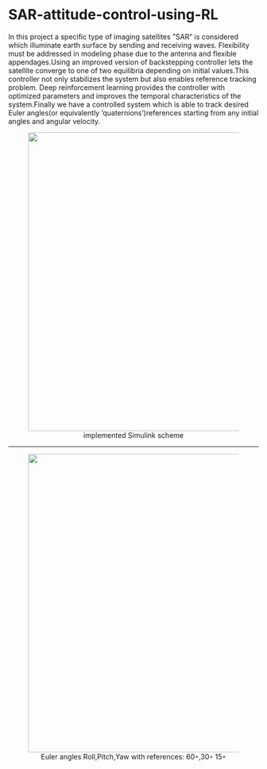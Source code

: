 # SAR-attitude-control-using-RL
In this project a specific type of imaging satellites ”SAR” is considered which illuminate earth surface by
sending and receiving waves. Flexibility must be addressed in modeling phase due to the antenna and
flexible appendages.Using an improved version of backstepping controller lets the satellite converge
to one of two equilibria depending on initial values.This controller not only stabilizes the system
but also enables reference tracking problem. Deep reinforcement learning provides the controller
with optimized parameters and improves the temporal characteristics of the system.Finally we have a
controlled system which is able to track desired Euler angles(or equivalently ’quaternions’)references
starting from any initial angles and angular velocity.




 
 <figure>
 <center>
 <img src='https://i.postimg.cc/N0sSVNFC/simulink-overall.jpg' width="800" 
      height="600"/>
 <figcaption>implemented Simulink scheme</figcaption>
 </center>
 </figure>
 
 <hr/>

 <figure>
 <center>
 <img src='https://i.postimg.cc/FRc6kwBR/k1-10-PRY.jpg' width="800" 
      height="600"/>
 <figcaption>Euler angles Roll,Pitch,Yaw with references: 60◦,30◦ 15◦</figcaption>
 </center>
 </figure>
